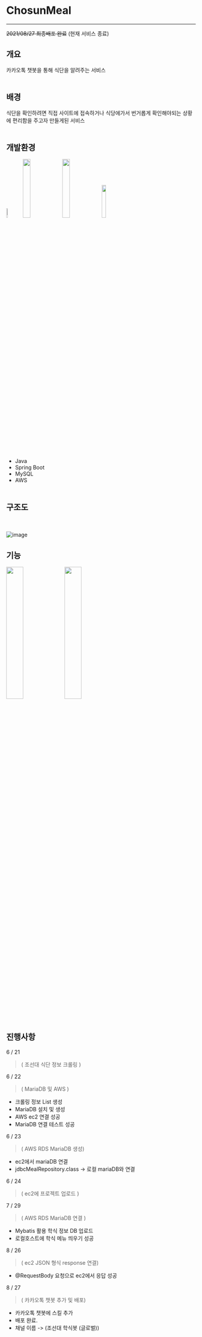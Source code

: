 # ChosunMeal
------------
~~2021/08/27 최종배포 완료~~
(현재 서비스 종료)

## 개요
카카오톡 챗봇을 통해 식단을 알려주는 서비스
<br><br>

## 배경
식단을 확인하려면 직접 사이트에 접속하거나 식당에가서 번거롭게 확인해야되는 상황에 편리함을 주고자 만들게된 서비스
<br><br>

## 개발환경
<div>
<img src="https://user-images.githubusercontent.com/76242399/146101155-57f1acfc-2d13-4bcb-8763-0f4c6d9bf050.png"  width="8%"/>
<img src="https://user-images.githubusercontent.com/76242399/146099218-dbf191d9-6767-49dc-97aa-2b4c5be1c698.png"  width="20%"/>
<img src="https://user-images.githubusercontent.com/76242399/146099249-fb53d51d-c975-42ca-b762-3222fd81e2db.png"  width="20%"/>
<img src="https://user-images.githubusercontent.com/76242399/146099273-d360bd3d-ee6b-4cf8-a74e-3a7e99213f9c.png"  width="15%"/>
</div>

* Java
* Spring Boot
* MySQL
* AWS
<br><br>

## 구조도

<br><br>
![image](https://user-images.githubusercontent.com/76242399/146102831-44480228-f1ae-470e-9d9e-973da7f6a979.png)

## 기능
<div>
<img src="https://user-images.githubusercontent.com/76242399/146100264-588c0dc2-c088-48ad-84c8-d03af926cc01.png"  width="30%"/>
<img src="https://user-images.githubusercontent.com/76242399/146100301-44f51d88-7282-4250-9ea4-90b50a378a93.png"  width="30%"/>
</div>
<br><br>

## 진행사항
6 / 21
>   ( 조선대 식단 정보 크롤링 )

6 / 22
>   ( MariaDB 및 AWS )
- 크롤링 정보 List 생성
- MariaDB 설치 및 생성
- AWS ec2 연결 성공
- MariaDB 연결 테스트 성공

6 / 23
>   ( AWS RDS MariaDB 생성)
- ec2에서 mariaDB 연결
- jdbcMealRepository.class -> 로컬 mariaDB와 연결

6 / 24
> ( ec2에 프로젝트 업로드 )

7 / 29
> ( AWS RDS MariaDB 연결 )
- Mybatis 활용 학식 정보 DB 업로드
- 로컬호스트에 학식 메뉴 띄우기 성공

8 / 26
> ( ec2 JSON 형식 response 연결)
- @RequestBody 요청으로 ec2에서 응답 성공

8 / 27
> ( 카카오톡 챗봇 추가 및 배포)
- 카카오톡 챗봇에 스킬 추가
- 배포 완료.
- 채널 이름 -> (조선대 학식봇 (글로벌))
